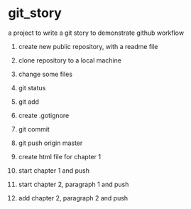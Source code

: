 # git_story

a project to write a git story to demonstrate github workflow

1. create new public repository, with a readme file

2. clone repository to a local machine

3. change some files

4. git status

5. git add

6. create .gotignore

7. git commit

8. git push origin master

9. create html file for chapter 1

10. start chapter 1 and push

11. start chapter 2, paragraph 1 and push

12. add chapter 2, paragraph 2 and push


